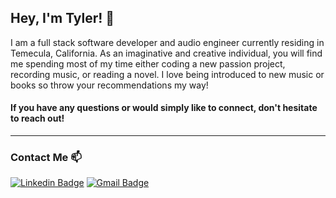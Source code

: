 ## Hey, I'm Tyler! 👋

I am a full stack software developer and audio engineer currently residing in Temecula, California. As an imaginative and creative individual, you will find me spending most of my time either coding a new passion project, recording music, or reading a novel. I love being introduced to new music or books so throw your recommendations my way!

#### If you have any questions or would simply like to connect, don't hesitate to reach out!

<!-- - 🔭 I’m currently looking for work as a Software Engineer || Web Developer
- 🌱 I’m currently learning TypeScript, Next.js & GraphQL -->

---
### Contact Me 📫
[![Linkedin Badge](https://img.shields.io/badge/-Tyler_Jones-blue?style=flat-square&logo=Linkedin&logoColor=white&link=https://www.linkedin.com/in/tyler-jones-audio/)](https://www.linkedin.com/in/tyler-jones-audio/)
[![Gmail Badge](https://img.shields.io/badge/-tylerj.audio94@gmail.com-d14836?style=flat-square&logo=Gmail&logoColor=white&link=mailto:tylerj.audio94@gmail.com)](mailto:tylerj.audio94@gmail.com)
<!--
**tyler-audio/tyler-audio** is a ✨ _special_ ✨ repository because its `README.md` (this file) appears on your GitHub profile.

Here are some ideas to get you started:

- 🔭 I’m currently looking for work as a Software Engineer || Web Developer
- 🌱 I’m currently learning TypeScript, Next.js & GraphQL
- 👯 I’m looking to collaborate on ...
- 🤔 I’m looking for help with ...
- 💬 Ask me about ...
- 📫 How to reach me: ...
- 😄 Pronouns: ...
- ⚡ Fun fact: ...
-->
